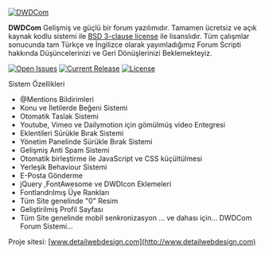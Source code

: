 [![DWDCom](http://www.detailwebdesign.com/system/DWDCom.png "DWDCom")](http://www.detailwebdesign.com "DWDCom")

**DWDCom** Gelişmiş ve güçlü bir forum yazılımıdır. Tamamen ücretsiz ve açık kaynak kodlu sistemi ile [BSD 3-clause license](http://www.opensource.org/licenses/BSD-3-Clause) ile lisanslıdır. Tüm çalışmlar sonucunda tam Türkçe ve İngilizce olarak yayımladığımız Forum Scripti hakkında Düşüncelerinizi ve Geri Dönüşlerinizi Beklemekteyiz.

[![Open Issues](http://img.shields.io/github/issues/DWDCom/DWDCom.svg?style=flat)](https://github.com/DWDCom/DWDCom/issues) 
[![Current Release](https://img.shields.io/github/release/DWDCom/DWDCom.svg?style=flat)](https://github.com/DWDCom/DWDCom/releases) 
[![License](http://img.shields.io/badge/License-BSD-green.svg?style=flat)](http://opensource.org/licenses/BSD-3-Clause)


Sistem Özellikleri

* @Mentions Bildirimleri
* Konu ve İletilerde Beğeni Sistemi
* Otomatik Taslak Sistemi
* Youtube, Vimeo ve Dailymotion için gömülmüş video Entegresi
* Eklentileri Sürükle Bırak Sistemi
* Yönetim Panelinde Sürükle Bırak Sistemi
* Gelişmiş Anti Spam Sistemi
* Otomatik birleştirme ile JavaScript ve CSS küçültülmesi
* Yerleşik Behaviour Sistemi
* E-Posta Gönderme
* jQuery ,FontAwesome ve DWDIcon Eklemeleri
* Fontlandrılmış Üye Rankları
* Tüm Site genelinde "0" Resim
* Geliştirilmiş Profil Sayfası
* Tüm Site genelinde mobil senkronizasyon
... ve dahası için... DWDCom Forum Sistemi...


Proje sitesi: [www.detailwebdesign.com](http://www.detailwebdesign.com)







